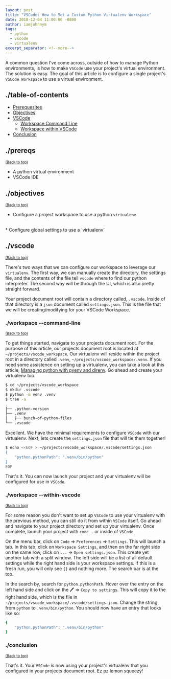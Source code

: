 ```yaml
---
layout: post
title: "VSCode: How to Set a Custom Python Virtualenv Workspace"
date: 2018-12-04 11:00:00 -0800
author: iamjohnnym
tags:
  - python
  - vscode
  - virtualenv
excerpt_separator: <!--more-->
---
```


A common question I've come across, outside of how to manage Python environments, is how to make `VSCode` use your project's virtual environment.  The solution is easy.  The goal of this article is to configure a single project's `VSCode Workspace` to use a virtual environment.

<!--more-->

## ./table-of-contents
- [Prerequesites](#prerequs)
- [Objectives](#objectives)
- [VSCode](#vscode)
    - [Workspace Command Line](#workspace-command-line)
    - [Workspace within VSCode](#workspace-within-vscode)
- [Conclusion](#conclusion)


## ./prereqs
<small>[(Back to top)](#table-of-contents)</small>

* A python virtual environment
* VSCode IDE

## ./objectives
<small>[(Back to top)](#table-of-contents)</small>

* Configure a project workspace to use a python `virtualenv`
<br>
* Configure global settings to use a `virtualenv`

## ./vscode
<small>[(Back to top)](#table-of-contents)</small>

There's two ways that we can configure our workspace to leverage our `virtualenv`.  The first way, we can manually create the directory, the settings file, and the contents of the file tell `vscode` where to find our python interpreter.  The second way will be through the UI, which is also pretty straight forward.

Your project document root will contain a directory called, `.vscode`.  Inside of that directory is a `json` document called `settings.json`.  This is the file that we will be creating/modifying for your VSCode Workspace.

### ./workspace --command-line
<small>[(Back to top)](#table-of-contents)</small>

To get things started, navigate to your projects document root.  For the purpose of this article, our projects document root is located at `~/projects/vscode_workspace`.  Our virtualenv will reside within the project root in a directory called `.venv`, `~/projects/vscode_workspace/.venv`.  If you need some assistence on setting up a virtualenv, you can take a look at this article, [Managing python with pyenv and direnv](https://iamjohnnym.com/2018/11/15/managing-python-with-pyenv-and-direnv.html).  Go ahead and create your virtualenv too.

```bash
$ cd ~/projects/vscode_workspace
$ mkdir .vscode
$ python -m venv .venv
$ tree -a
.
├── .python-version
├── .venv
│   ├── bunch-of-python-files
└── .vscode
```

Excellent.  We have the minimal requirements to configure `VSCode` with our virtualenv.  Next, lets create the `settings.json` file that will tie them together!

```bash
$ echo <<EOF > ~/projects/vscode_workspace/.vscode/settings.json
{
    "python.pythonPath": ".venv/bin/python"
}
EOF
```

That's it.  You can now launch your project and your virtualenv will be configured for use in `VSCode`.

### ./workspace --within-vscode
<small>[(Back to top)](#table-of-contents)</small>

For some reason you don't want to set up `VSCode` to use your virtualenv with the previous method, you can still do it from within `VSCode` itself.  Go ahead and navigate to your project directory and set up your virtualenv.  Once complete, launch your project with `code .` or inside of `VSCode`.

On the menu bar, click on `Code` => `Preferences` => `Settings`.  This will launch a tab.  In this tab, click on `Workspace Settings`, and then on the far right side on the same row, click on `...` => `Open settings.json`.  This create yet another tab with a split window.  The left side will be a list of all default settings while the right hand side is your workspace settings.  If this is a fresh run, you will only see `{}` and nothing more.  The search bar is at the top.

In the search by, search for `python.pythonPath`.  Hover over the entry on the left hand side and click on the &#128394; => `Copy to settings`.  This will copy it to the right hand side, which is the file in `~/projects/vscode_workspace/.vscode/settings.json`.  Change the string from `python` to `.venv/bin/python`.  You should now have an entry that looks like so:

```bash
{
    "python.pythonPath": ".venv/bin/python"
}
```

### ./conclusion
<small>[(Back to top)](#table-of-contents)</small>

That's it.  Your `VSCode` is now using your project's virtualenv that you configured in your projects document root.  Ez pz lemon squeezy!
